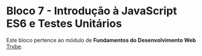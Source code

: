 # Bloco 7 - Introdução à JavaScript ES6 e Testes Unitários

Este bloco pertence ao módulo de **Fundamentos do Desenvolvimento Web** [Trybe](https://www.betrybe.com/).
